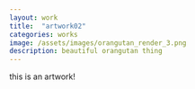 ```yaml
---
layout: work
title:  "artwork02"
categories: works
image: /assets/images/orangutan_render_3.png
description: beautiful orangutan thing
---
```

this is an artwork!
